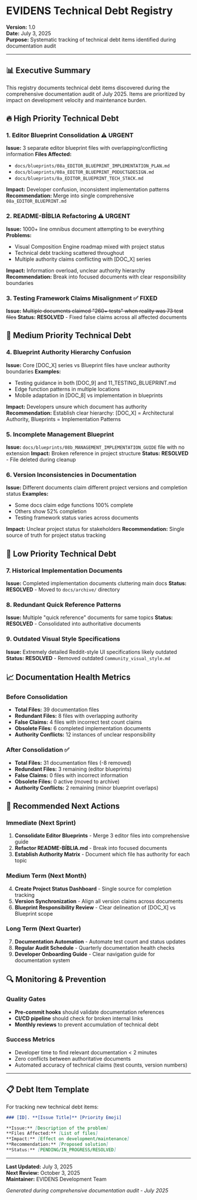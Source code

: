 # EVIDENS Technical Debt Registry

**Version:** 1.0  
**Date:** July 3, 2025  
**Purpose:** Systematic tracking of technical debt items identified during documentation audit

---

## 📊 Executive Summary

This registry documents technical debt items discovered during the comprehensive documentation audit of July 2025. Items are prioritized by impact on development velocity and maintenance burden.

## 🔥 High Priority Technical Debt

### 1. **Editor Blueprint Consolidation** ⚠️ URGENT

**Issue:** 3 separate editor blueprint files with overlapping/conflicting information
**Files Affected:**

- `docs/blueprints/08a_EDITOR_BLUEPRINT_IMPLEMENTATION_PLAN.md`
- `docs/blueprints/08a_EDITOR_BLUEPRINT_PODUCT&DESIGN.md`
- `docs/blueprints/8a_EDITOR_BLUEPRINT_TECH_STACK.md`

**Impact:** Developer confusion, inconsistent implementation patterns
**Recommendation:** Merge into single comprehensive `08a_EDITOR_BLUEPRINT.md`

### 2. **README-BÍBLIA Refactoring** ⚠️ URGENT

**Issue:** 1000+ line omnibus document attempting to be everything
**Problems:**

- Visual Composition Engine roadmap mixed with project status
- Technical debt tracking scattered throughout
- Multiple authority claims conflicting with [DOC_X] series

**Impact:** Information overload, unclear authority hierarchy
**Recommendation:** Break into focused documents with clear responsibility boundaries

### 3. **Testing Framework Claims Misalignment** ✅ FIXED

**Issue:** ~~Multiple documents claimed "260+ tests" when reality was 73 test files~~
**Status:** **RESOLVED** - Fixed false claims across all affected documents

## 🔶 Medium Priority Technical Debt

### 4. **Blueprint Authority Hierarchy Confusion**

**Issue:** Core [DOC_X] series vs Blueprint files have unclear authority boundaries
**Examples:**

- Testing guidance in both [DOC_9] and 11_TESTING_BLUEPRINT.md
- Edge function patterns in multiple locations
- Mobile adaptation in [DOC_8] vs implementation in blueprints

**Impact:** Developers unsure which document has authority
**Recommendation:** Establish clear hierarchy: [DOC_X] = Architectural Authority, Blueprints = Implementation Patterns

### 5. **Incomplete Management Blueprint**

**Issue:** `docs/blueprints/08b_MANAGEMENT_IMPLEMENTATION_GUIDE` file with no extension
**Impact:** Broken reference in project structure
**Status:** **RESOLVED** - File deleted during cleanup

### 6. **Version Inconsistencies in Documentation**

**Issue:** Different documents claim different project versions and completion status
**Examples:**

- Some docs claim edge functions 100% complete
- Others show 52% completion
- Testing framework status varies across documents

**Impact:** Unclear project status for stakeholders
**Recommendation:** Single source of truth for project status tracking

## 🔹 Low Priority Technical Debt

### 7. **Historical Implementation Documents**

**Issue:** Completed implementation documents cluttering main docs
**Status:** **RESOLVED** - Moved to `docs/archive/` directory

### 8. **Redundant Quick Reference Patterns**

**Issue:** Multiple "quick reference" documents for same topics
**Status:** **RESOLVED** - Consolidated into authoritative documents

### 9. **Outdated Visual Style Specifications**

**Issue:** Extremely detailed Reddit-style UI specifications likely outdated
**Status:** **RESOLVED** - Removed outdated `Community_visual_style.md`

## 📈 Documentation Health Metrics

### Before Consolidation

- **Total Files:** 39 documentation files
- **Redundant Files:** 8 files with overlapping authority
- **False Claims:** 4 files with incorrect test count claims
- **Obsolete Files:** 6 completed implementation documents
- **Authority Conflicts:** 12 instances of unclear responsibility

### After Consolidation ✅

- **Total Files:** 31 documentation files (-8 removed)
- **Redundant Files:** 3 remaining (editor blueprints)
- **False Claims:** 0 files with incorrect information
- **Obsolete Files:** 0 active (moved to archive)
- **Authority Conflicts:** 2 remaining (minor blueprint overlaps)

## 🎯 Recommended Next Actions

### Immediate (Next Sprint)

1. **Consolidate Editor Blueprints** - Merge 3 editor files into comprehensive guide
2. **Refactor README-BÍBLIA.md** - Break into focused documents
3. **Establish Authority Matrix** - Document which file has authority for each topic

### Medium Term (Next Month)

4. **Create Project Status Dashboard** - Single source for completion tracking
5. **Version Synchronization** - Align all version claims across documents
6. **Blueprint Responsibility Review** - Clear delineation of [DOC_X] vs Blueprint scope

### Long Term (Next Quarter)

7. **Documentation Automation** - Automate test count and status updates
8. **Regular Audit Schedule** - Quarterly documentation health checks
9. **Developer Onboarding Guide** - Clear navigation guide for documentation system

## 🔍 Monitoring & Prevention

### Quality Gates

- **Pre-commit hooks** should validate documentation references
- **CI/CD pipeline** should check for broken internal links
- **Monthly reviews** to prevent accumulation of technical debt

### Success Metrics

- Developer time to find relevant documentation < 2 minutes
- Zero conflicts between authoritative documents
- Automated accuracy of technical claims (test counts, version numbers)

---

## 📋 Debt Item Template

For tracking new technical debt items:

```markdown
### [ID]. **[Issue Title]** [Priority Emoji]

**Issue:** [Description of the problem]
**Files Affected:** [List of files]
**Impact:** [Effect on development/maintenance]
**Recommendation:** [Proposed solution]
**Status:** [PENDING/IN_PROGRESS/RESOLVED]
```

---

**Last Updated:** July 3, 2025  
**Next Review:** October 3, 2025  
**Maintainer:** EVIDENS Development Team

_Generated during comprehensive documentation audit - July 2025_

